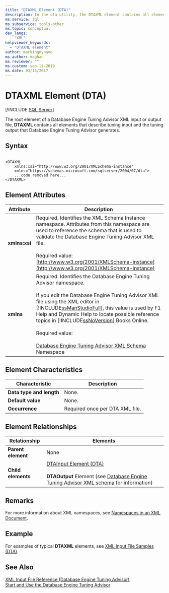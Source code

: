 ```yaml
---
title: "DTAXML Element (DTA)"
description: In the dta utility, the DTAXML element contains all elements that describe tuning input and output that the Database Engine Tuning Advisor generates.
ms.service: sql
ms.subservice: tools-other
ms.topic: conceptual
dev_langs: 
  - "XML"
helpviewer_keywords: 
  - "DTAXML element"
author: markingmyname
ms.author: maghan
ms.reviewer: ""
ms.custom: seo-lt-2019
ms.date: 03/14/2017
---
```


# DTAXML Element (DTA)

 [!INCLUDE [SQL Server](../../includes/applies-to-version/sqlserver.md)]

The root element of a Database Engine Tuning Advisor XML input or output file, **DTAXML** contains all elements that describe tuning input and the tuning output that Database Engine Tuning Advisor generates.  
  
## Syntax  
  
```  
  
<DTAXML   
    xmlns:xsi="http://www.w3.org/2001/XMLSchema-instance"   
    xmlns="https://schemas.microsoft.com/sqlserver/2004/07/dta">  
    ...code removed here...  
</DTAXML>  
```  
  
## Element Attributes  
  
|Attribute|Description|  
|---------------|-----------------|  
|**xmlns:xsi**|Required. Identifies the XML Schema Instance namespace. Attributes from this namespace are used to reference the schema that is used to validate the Database Engine Tuning Advisor XML file.<br /><br /> Required value: [http://www.w3.org/2001/XMLSchema-instance](http://www.w3.org/2001/XMLSchema-instance)|  
|**xmlns**|Required. Identifies the Database Engine Tuning Advisor namespace.<br /><br /> If you edit the Database Engine Tuning Advisor XML file using the XML editor in [!INCLUDE[ssManStudioFull](../../includes/ssmanstudiofull-md.md)], this value is used by F1 Help and Dynamic Help to locate possible reference topics in [!INCLUDE[ssNoVersion](../../includes/ssnoversion-md.md)] Books Online.<br /><br /> Required value:<br /><br /> [Database Engine Tuning Advisor XML Schema](https://go.microsoft.com/fwlink/?LinkId=43100) Namespace|  
  
## Element Characteristics  
  
|Characteristic|Description|  
|--------------------|-----------------|  
|**Data type and length**|None.|  
|**Default value**|None.|  
|**Occurrence**|Required once per DTA XML file.|  
  
## Element Relationships  
  
|Relationship|Elements|  
|------------------|--------------|  
|**Parent element**|None|  
|**Child elements**|[DTAInput Element &#40;DTA&#41;](../../tools/dta/dtainput-element-dta.md)<br /><br /> **DTAOutput** Element (see [Database Engine Tuning Advisor XML schema](https://schemas.microsoft.com/sqlserver/) for information)|  
  
## Remarks  
 For more information about XML namespaces, see [Namespaces in an XML Document](/dotnet/standard/data/xml/managing-namespaces-in-an-xml-document). 
  
## Example  
 For examples of typical **DTAXML** elements, see [XML Input File Samples &#40;DTA&#41;](../../tools/dta/xml-input-file-samples-dta.md).  
  
## See Also  
 [XML Input File Reference &#40;Database Engine Tuning Advisor&#41;](../../tools/dta/xml-input-file-reference-database-engine-tuning-advisor.md)   
 [Start and Use the Database Engine Tuning Advisor](../../relational-databases/performance/start-and-use-the-database-engine-tuning-advisor.md)  
  
